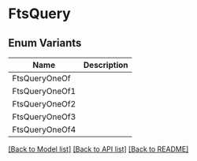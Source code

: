 # FtsQuery

## Enum Variants

| Name | Description |
|---- | -----|
| FtsQueryOneOf |  |
| FtsQueryOneOf1 |  |
| FtsQueryOneOf2 |  |
| FtsQueryOneOf3 |  |
| FtsQueryOneOf4 |  |

[[Back to Model list]](../README.md#documentation-for-models) [[Back to API list]](../README.md#documentation-for-api-endpoints) [[Back to README]](../README.md)


